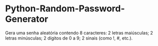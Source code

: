 # Python-Random-Password-Generator

Gera uma senha aleatória contendo 8 caracteres:
2 letras maiúsculas;
2 letras minúsculas;
2 dígitos de 0 a 9;
2 sinais (como !, #, etc.).